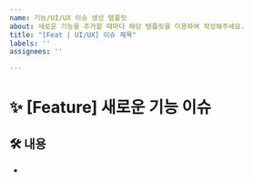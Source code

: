 ```yaml
---
name: 기능/UI/UX 이슈 생성 템플릿
about: 새로운 기능을 추가할 때마다 해당 템플릿을 이용하여 작성해주세요.
title: "[Feat | UI/UX] 이슈 제목"
labels: ''
assignees: ''

---
```


# ✨ [Feature] 새로운 기능 이슈

## 🛠 내용
-
